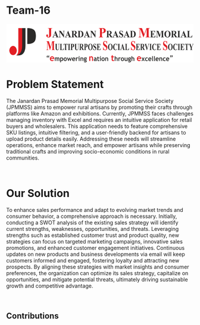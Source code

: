 # Team-16

![Logo.png](https://github.com/cfgmumbai24/Team-16/blob/main/frontend/src/assets/logo.png)

# Problem Statement


The Janardan Prasad Memorial Multipurpose Social Service Society (JPMMSS) aims to empower rural artisans by promoting their crafts through platforms like Amazon and exhibitions. Currently, JPMMSS faces challenges managing inventory with Excel and requires an intuitive application for retail buyers and wholesalers. This application needs to feature comprehensive SKU listings, intuitive filtering, and a user-friendly backend for artisans to upload product details easily. Addressing these needs will streamline operations, enhance market reach, and empower artisans while preserving traditional crafts and improving socio-economic conditions in rural communities.

<br>

# <strong>Our Solution</strong>

To enhance sales performance and adapt to evolving market trends and consumer behavior, a comprehensive approach is necessary. Initially, conducting a SWOT analysis of the existing sales strategy will identify current strengths, weaknesses, opportunities, and threats. Leveraging strengths such as established customer trust and product quality, new strategies can focus on targeted marketing campaigns, innovative sales promotions, and enhanced customer engagement initiatives. Continuous updates on new products and business developments via email will keep customers informed and engaged, fostering loyalty and attracting new prospects. By aligning these strategies with market insights and consumer preferences, the organization can optimize its sales strategy, capitalize on opportunities, and mitigate potential threats, ultimately driving sustainable growth and competitive advantage.

<br>

## Contributions
